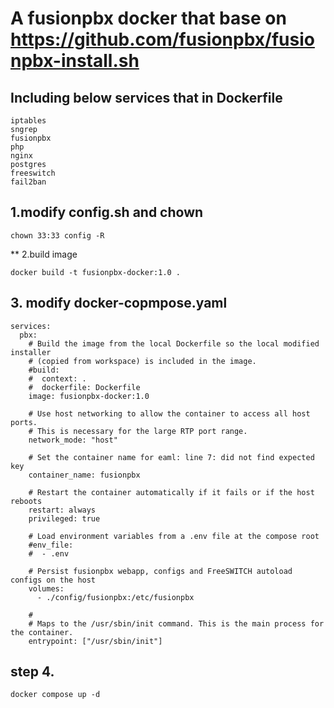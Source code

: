 # A  fusionpbx docker that  base on https://github.com/fusionpbx/fusionpbx-install.sh
## Including below services that in Dockerfile
```
iptables
sngrep
fusionpbx
php
nginx
postgres
freeswitch
fail2ban

```
## 1.modify  config.sh and chown
```
chown 33:33 config -R

```
** 2.build image
```
docker build -t fusionpbx-docker:1.0 .
```
## 3. modify docker-copmpose.yaml
```
services:
  pbx:
    # Build the image from the local Dockerfile so the local modified installer
    # (copied from workspace) is included in the image.
    #build:
    #  context: .
    #  dockerfile: Dockerfile
    image: fusionpbx-docker:1.0

    # Use host networking to allow the container to access all host ports.
    # This is necessary for the large RTP port range.
    network_mode: "host"

    # Set the container name for eaml: line 7: did not find expected key
    container_name: fusionpbx

    # Restart the container automatically if it fails or if the host reboots
    restart: always
    privileged: true

    # Load environment variables from a .env file at the compose root
    #env_file:
    #  - .env

    # Persist fusionpbx webapp, configs and FreeSWITCH autoload configs on the host
    volumes:
      - ./config/fusionpbx:/etc/fusionpbx

    #
    # Maps to the /usr/sbin/init command. This is the main process for the container.
    entrypoint: ["/usr/sbin/init"]

```
## step 4.
```
docker compose up -d
```



